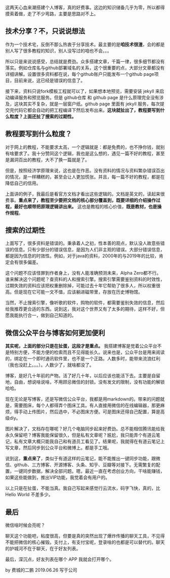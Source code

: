 这两天心血来潮搭建个人博客，真的好费事。这边的知识储备几乎为零，所以都得摸索着做，走了不少弯路，主要是思路对不上。

## 技术分享？不，只说说想法

作为一个技术宅，反倒不那么热衷于分享技术。最主要的是**咱技术很渣**，会的都是别人写了很多教程的知识，别人没写过的咱也不会。。。

所以只是来说说感受，总结就是费劲。众多搭建文章，千篇一律，很多细节都没有落实。例如仓库名与github部署域名的关系，这个很重要的点，大部分文章都没有详细讲解。设置很多资料都在说，每个github账户只能发布一个github page项目，目前来说，这已经是错误的信息了。

接下来，资料只说fork模板工程就可以了，如果想本地预览，需要安装 jekyll 来启动编译服务和预览服务。但是 github仓库 和  github page 是什么原理完全没有涉及，这块其实不复杂，就是一层窗户纸。github page 里面有 jekyll 服务，每次提交完代码它都会自动的把工程编译下然后发布出来。**这块就扯出了，教程要写到什么粒度？上面还扯了搜索的过期性。**

## 教程要写到什么粒度？

对于网上的教程，不能要求太高，一个逻辑就是：都是免费的，也不挣你钱，就别有啥要求了。我十分赞同这个逻辑，我也是这么想的，遇见一篇不好的教程，甚至是漏洞百出的教程，大不了换一篇就是了。

但是，按照经济学原理来说，这也是在作恶。没有资料的情况与资料繁杂错误百出的情况，是一样糟糕的，甚至会让人更加慌张。并且，每一篇不好的教程，都是在降低自己的信用。

上面讲的例子，我最后是看官方文档才看出这些逻辑的。文档是英文的，读起来很费事。**重点来了，教程至少要把文档的核心部分覆盖到，既要详细的介绍操作过程，最好也顺带把原理逻辑讲出来。** 这也是教程的核心价值，**既是教材，也是操作规程**。

## 搜索的过期性

上面写了，很多资料是错误的。秉承着人之初，性本善的观点，默认没人故意些错误的信息。只有少部分的错误信息，是因为人们非主观的错误。大部分错误信息，都是因为信息的时效性。例如，对于java的资料，2000年的与2019年的比较，肯定会有很多偏差。

这个问题不应该怪罪到作者身上，没有人能准确预测未来，Alpha Zero都不行。谁来解决这个问题呢？查资料的人和搜索引擎。搜索引擎需要鉴别资料的时效性，过期失效的资料应该把权重删除掉，可能过去十年它帮助了很多人，所以权重很高。但是现在它可能一文不值，应该躺进磁带里，存放在历史博物馆。

当然，不止搜索引擎，像听歌的软件，购物的软件，都需要鉴别失效的信息，然后给我推荐更合适的东西。说到这，我对这个世界又有了太多的期待，这样不好，但愿我能执行合一，做到自己知道的。

## 微信公众平台与博客如何更加便利

**其实呢，上面的部分只是在扯蛋，这段才是重点。** 我搭建博客是觉着公众平台不是特别方便，不能方便的检索而且不见得能长久。说来也是，公众平台是用来阅读的，绑定在一个即时通讯软件里，也不是一个正路。人数多时，能带来流浪红利（我也没赶上。。。）。人数少了，就啥都没了。

博客，是好几十年前的产物。活了好几十年，以后应该也能活下去。主要是自留地，自由，想说啥说啥，不用顾忌微信的封锁。没有发文的限制，没有功能的解锁哈哈。

现在无论是写博客，还是写微信公众平台，我都是用markdown的。带来的问题就是，需要图床，每个人都得弄个图床工具。有人直接用微信的在线编辑器，那更麻烦，得手动上传图片，然后选中，不必图床方便。可是图床还得自己配置，算是高级diy。

图片解决了，文档存在哪呢？好几个电脑同步起来好费劲。总不能相信腾讯能给我永久保留吧？博客我能保留很久，但是私有文章呢？尴尬，我只能弄个有道云笔记，私有文章大概只能我自己和有道员工看见了。结果呢，我就得在有道云笔记上写文章，然后同步到公众平台和微博上。都是手工哦。

说到这，**重点来了**，类似于有道这样的云笔记，能不能推出一键同步功能，跟微信、github、三方博客、开源博客、头条、知乎、豆瓣等对接下。无需繁复的配置，一键同步数据，解决全部问题。嗯，最近一直在考虑创业方向，干啥能赚钱，如果这些能做到，推出VIP功能，我觉着会有用户的。

以上只是在扯蛋，不能当真。我自己写起来感觉行云流水，码字飞快，真的，比 Hello World 不差多少。

## 最后

微信啥时候会亮呢？

聊天这个功能吧，粘度很高，但要是真的突然出现了爆炸传播的聊天工具，不见得不能把微信的核心摧毁。支付上，有支付宝呢，登录啥的也都是可以替代的。聊天的护城河不在于聊天，在于好友列表。

最后，深沉点，好友列表在哪个 APP 我就会打开哪个。

by 费城的二鹏 2019.06.26 写于公司
